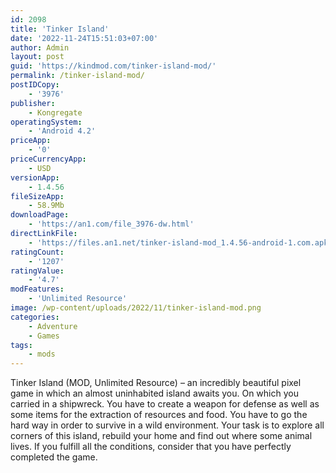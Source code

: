 ```yaml
---
id: 2098
title: 'Tinker Island'
date: '2022-11-24T15:51:03+07:00'
author: Admin
layout: post
guid: 'https://kindmod.com/tinker-island-mod/'
permalink: /tinker-island-mod/
postIDCopy:
    - '3976'
publisher:
    - Kongregate
operatingSystem:
    - 'Android 4.2'
priceApp:
    - '0'
priceCurrencyApp:
    - USD
versionApp:
    - 1.4.56
fileSizeApp:
    - 58.9Mb
downloadPage:
    - 'https://an1.com/file_3976-dw.html'
directLinkFile:
    - 'https://files.an1.net/tinker-island-mod_1.4.56-android-1.com.apk'
ratingCount:
    - '1207'
ratingValue:
    - '4.7'
modFeatures:
    - 'Unlimited Resource'
image: /wp-content/uploads/2022/11/tinker-island-mod.png
categories:
    - Adventure
    - Games
tags:
    - mods
---
```


Tinker Island (MOD, Unlimited Resource) – an incredibly beautiful pixel game in which an almost uninhabited island awaits you. On which you carried in a shipwreck. You have to create a weapon for defense as well as some items for the extraction of resources and food. You have to go the hard way in order to survive in a wild environment. Your task is to explore all corners of this island, rebuild your home and find out where some animal lives. If you fulfill all the conditions, consider that you have perfectly completed the game.